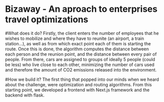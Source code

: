 # Bizaway - An aproach to enterprises travel optimizations

#What does it do?
Firstly, the client enters the number of employees that he wishes to mobilize and where they have to reunite (an airport, a train station...), as well as from which exact point each of them is starting the route. Once this is done, the algorithm computes the distance between each person and the reunion point, and the distance between every pair of people. From there, cars are assigned to groups of ideally 5 people (could be less) who live close to each other, minimizing the number of cars used and therefore the amount of CO2 emissions released into the environment.

#How we build it?
The first thing that popped into our minds when we heard about the challenge, were optimization and routing algorithms. From this starting point, we developed a frontend with Next.js framework and the backend with flask.
